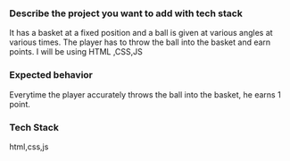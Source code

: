 ### Describe the project you want to add with tech stack

It has a basket at a fixed position and a ball is given at various angles at various times. The player has to throw the ball into the basket and earn points. I will be using HTML ,CSS,JS

### Expected behavior

Everytime the player accurately throws the ball into the basket, he earns 1 point.

### Tech Stack

html,css,js
